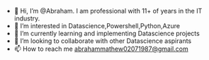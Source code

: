 - 👋 Hi, I’m @Abraham. I am professional with 11+ of years in the IT industry.
- 👀 I’m interested in Datascience,Powershell,Python,Azure
- 🌱 I’m currently learning and implementing Datascience projects
- 💞️ I’m looking to collaborate with other Datascience aspirants
- 📫 How to reach me abrahammathew02071987@gmail.com

<!---
abrahammathew02071987/abrahammathew02071987 is a ✨ special ✨ repository because its `README.md` (this file) appears on your GitHub profile.
You can click the Preview link to take a look at your changes.
--->

